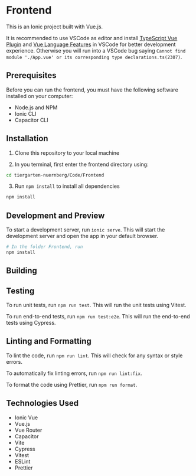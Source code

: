 # Frontend

This is an Ionic project built with Vue.js.

It is recommended to use VSCode as editor and install [TypeScript Vue Plugin](https://marketplace.visualstudio.com/items?itemName=vue.vscode-typescript-vue-plugin) and [Vue Language Features](https://marketplace.visualstudio.com/items?itemName=vue.volar) in VSCode for better development experience. Otherwise you will run into a VSCode bug saying `Cannot find module './App.vue' or its corresponding type declarations.ts(2307)`.

## Prerequisites

Before you can run the frontend, you must have the following software installed on your computer:

- Node.js and NPM
- Ionic CLI
- Capacitor CLI

## Installation

1. Clone this repository to your local machine

2. In you terminal, first enter the frontend directory using:

```bash
cd tiergarten-nuernberg/Code/Frontend
```

3. Run `npm install` to install all dependencies

```bash
npm install
```

## Development and Preview

To start a development server, run `ionic serve`. This will start the development server and open the app in your default browser.

```bash
# In the folder Frontend, run
npm install
```

## Building

## Testing

To run unit tests, run `npm run test`. This will run the unit tests using Vitest.

To run end-to-end tests, run `npm run test:e2e`. This will run the end-to-end tests using Cypress.

## Linting and Formatting

To lint the code, run `npm run lint`. This will check for any syntax or style errors.

To automatically fix linting errors, run `npm run lint:fix`.

To format the code using Prettier, run `npm run format`.

## Technologies Used

- Ionic Vue
- Vue.js
- Vue Router
- Capacitor
- Vite
- Cypress
- Vitest
- ESLint
- Prettier
